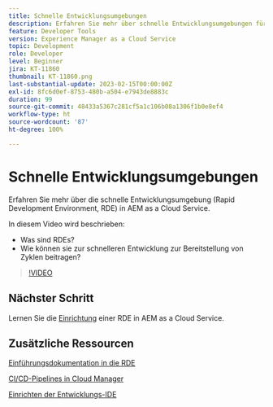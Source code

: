 ```yaml
---
title: Schnelle Entwicklungsumgebungen
description: Erfahren Sie mehr über schnelle Entwicklungsumgebungen für AEM, was sie sind und wie sie bei der schnelleren Entwicklung zur Bereitstellung von Zyklen helfen können.
feature: Developer Tools
version: Experience Manager as a Cloud Service
topic: Development
role: Developer
level: Beginner
jira: KT-11860
thumbnail: KT-11860.png
last-substantial-update: 2023-02-15T00:00:00Z
exl-id: 8fc6d0ef-8753-480b-a504-e7943de8883c
duration: 99
source-git-commit: 48433a5367c281cf5a1c106b08a1306f1b0e8ef4
workflow-type: ht
source-wordcount: '87'
ht-degree: 100%

---
```


# Schnelle Entwicklungsumgebungen

Erfahren Sie mehr über die schnelle Entwicklungsumgebung (Rapid Development Environment, RDE) in AEM as a Cloud Service.

In diesem Video wird beschrieben:

- Was sind RDEs?
- Wie können sie zur schnelleren Entwicklung zur Bereitstellung von Zyklen beitragen?

>[!VIDEO](https://video.tv.adobe.com/v/3414128?quality=12&learn=on)

## Nächster Schritt

Lernen Sie die [Einrichtung](./how-to-setup.md) einer RDE in AEM as a Cloud Service.

## Zusätzliche Ressourcen

[Einführungsdokumentation in die RDE](https://experienceleague.adobe.com/docs/experience-manager-cloud-service/content/implementing/developing/rapid-development-environments.html?lang=de#introduction)

[CI/CD-Pipelines in Cloud Manager](https://experienceleague.adobe.com/docs/experience-manager-cloud-service/content/implementing/using-cloud-manager/cicd-pipelines/introduction-ci-cd-pipelines.html?lang=de)

[Einrichten der Entwicklungs-IDE](https://experienceleague.adobe.com/docs/experience-manager-learn/cloud-service/local-development-environment-set-up/development-tools.html?lang=de)
